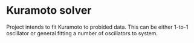 # Kuramoto solver

Project intends to fit Kuramoto to probided data. This can be either 1-to-1 oscillator or general fitting a number of oscillators to system.   
